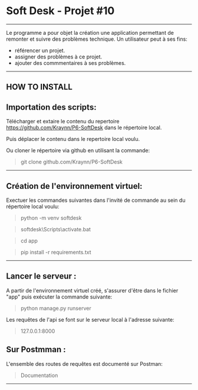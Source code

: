 # Soft Desk - Projet #10
__________________________

Le programme a pour objet la création une application permettant de remonter et suivre des problèmes technique.
Un utilisateur peut à ses fins:

- référencer un projet.
- assigner des problèmes à ce projet.
- ajouter des commmentaires à ses problèmes.

______________
HOW TO INSTALL
--------------

Importation des scripts:
---------------------------

Télécharger et extaire le contenu du repertoire https://github.com/Kraynn/P6-SoftDesk dans le répertoire local. 
> 
Puis déplacer le contenu dans le repertoire local voulu.


Ou cloner le répertoire via github en utilisant la commande:
> git clone github.com/Kraynn/P6-SoftDesk


__________________________________________________________
Création de l'environnement virtuel:
------------------------------------
Exectuer les commandes suivantes dans l'invité de commande au sein du répertoire local voulu:
>
>python -m venv softdesk

>softdesk\Scripts\activate.bat

>cd app

>pip install -r requirements.txt

___________________________________________________



Lancer le serveur :
----------------------

A partir de l'environnement virtuel créé, s'assurer d'être dans le fichier "app" puis exécuter la commande suivante:
>
>python manage.py runserver

Les requêtes de l'api se font sur le serveur local à l'adresse suivante:
 > 127.0.0.1:8000


Sur Postmman :
----------------------

L'ensemble des routes de requêtes est documenté sur Postman:
> Documentation

***************************








